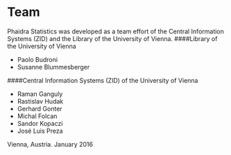 # Team

Phaidra Statistics  was developed as a team effort of the Central Information Systems (ZID) and the Library of the University of Vienna.
####Library of the University of Vienna
* Paolo Budroni
* Susanne Blummesberger

####Central Information Systems (ZID) of the University of Vienna
* Raman Ganguly
* Rastislav Hudak
* Gerhard Gonter
* Michal Folcan
* Sandor Kopaczi
* José Luis Preza


Vienna, Austria. January 2016